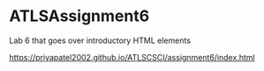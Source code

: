 # ATLSAssignment6
Lab 6 that goes over introductory HTML elements


https://priyapatel2002.github.io/ATLSCSCI/assignment6/index.html

